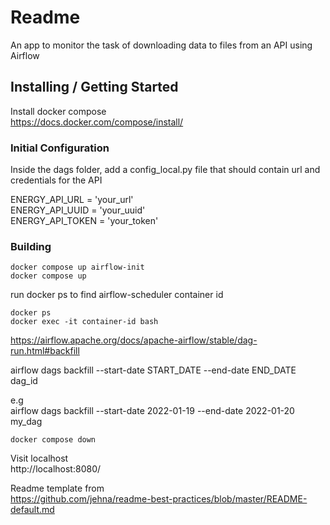 # Readme
An app to monitor the task of downloading data to files from an API using Airflow

## Installing / Getting Started

Install docker compose   
https://docs.docker.com/compose/install/

### Initial Configuration

Inside the dags folder, add a config_local.py file that should contain url and credentials for the API

ENERGY_API_URL = 'your_url'   
ENERGY_API_UUID = 'your_uuid'   
ENERGY_API_TOKEN = 'your_token'

### Building
```shell
docker compose up airflow-init
docker compose up
```

run docker ps to find airflow-scheduler container id 
```shell
docker ps 
docker exec -it container-id bash
```   
https://airflow.apache.org/docs/apache-airflow/stable/dag-run.html#backfill   

airflow dags backfill --start-date START_DATE --end-date END_DATE dag_id   

e.g   
airflow dags backfill --start-date 2022-01-19 --end-date 2022-01-20 my_dag


```shell
docker compose down
```

Visit localhost   
http://localhost:8080/


Readme template from   
https://github.com/jehna/readme-best-practices/blob/master/README-default.md

